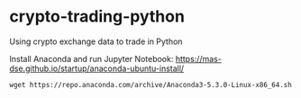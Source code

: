 # crypto-trading-python
Using crypto exchange data to trade in Python

Install Anaconda and run Jupyter Notebook: https://mas-dse.github.io/startup/anaconda-ubuntu-install/


```
wget https://repo.anaconda.com/archive/Anaconda3-5.3.0-Linux-x86_64.sh
```
